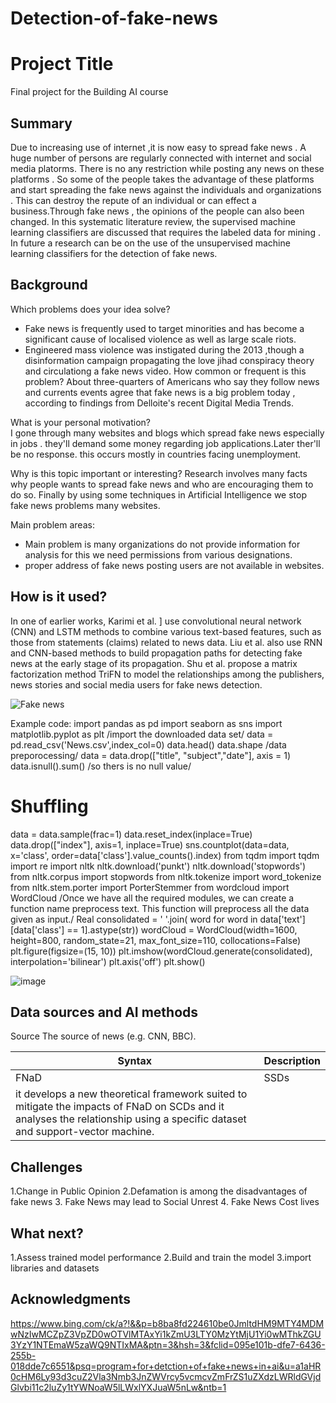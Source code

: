 # Detection-of-fake-news
<!-- This is the markdown template for the final project of the Building AI course, 
created by Reaktor Innovations and University of Helsinki. 
Copy the template, paste it to your GitHub README and edit! -->

# Project Title

Final project for the Building AI course

## Summary

Due to increasing use of internet ,it is now easy to spread fake news . A huge number of persons are regularly connected with internet and social media platorms. There is no any restriction while posting any news on these platforms . So some of the people takes the advantage of these platforms and start spreading the fake news against the individuals and organizations . This  can destroy the repute of an individual or can effect a business.Through fake news , the opinions of the people can also been changed.
        In this systematic literature review, the supervised machine learning classifiers are discussed that requires the labeled data for mining . In future a research can be on the use of the unsupervised machine learning classifiers for the detection of fake news.


## Background

Which problems does your idea solve?
 * Fake news is frequently used to target minorities and has become a significant cause of localised violence as well as large scale riots.
 * Engineered mass violence was instigated during the 2013 ,though a disinformation campaign propagating the love jihad conspiracy theory and circulationg  a fake news         video.
How common or frequent is this problem?
About three-quarters of Americans who say they follow news and currents events agree that fake news is a big problem today , according to findings from Delloite's recent Digital Media Trends. 

What is your personal motivation?  
I gone through many  websites and blogs which spread fake news especially in jobs . they'll demand some money regarding job applications.Later ther'll be no response.
this occurs mostly in countries facing unemployment.

Why is this topic important or interesting?
Research involves many facts why people wants to spread fake news and who are encouraging them to do so. Finally  by using some techniques in Artificial Intelligence we stop fake news problems many websites.

Main problem areas:
*  Main problem is many organizations do not provide information for analysis for this we need permissions from various designations.
*   proper address of fake news posting users are not available in websites.


## How is it used?

In one of earlier works, Karimi et al. ] use convolutional neural network (CNN) and LSTM methods to combine various text-based features, such as those from statements (claims) related to news data. Liu et al.  also use RNN and CNN-based methods to build propagation paths for detecting fake news at the early stage of its propagation. Shu et al. propose a matrix factorization method TriFN to model the relationships among the publishers, news stories and social media users for fake news detection.


![Fake news](https://www.bing.com/images/search?view=detailV2&ccid=SoeOCWGq&id=5119CD8BB91C75885410B3EC10A3875D3B22E070&thid=OIP.SoeOCWGq_T3a-XotRb2isgHaE8&mediaurl=https%3a%2f%2fmedia.istockphoto.com%2fphotos%2ffake-news-computer-keyboard-with-fake-news-key-enlarged-by-a-glass-picture-id863785500%3fk%3d6%26m%3d863785500%26s%3d612x612%26w%3d0%26h%3dkVzSPzFrR4acCcql0XJe6stDQNJv8ZzF-QJXLF_3fz4%3d&exph=408&expw=612&q=fake+news+images&simid=608036871301694333&FORM=IRPRST&ck=0CE54ECBA35F6777C8DAD7F2C39AEA21&selectedIndex=48)


Example code:
import pandas as pd
import seaborn as sns
import matplotlib.pyplot as plt      /import the downloaded data set/
data = pd.read_csv('News.csv',index_col=0)
data.head()
data.shape /data preporocessing/
data = data.drop(["title", "subject","date"], axis = 1)
data.isnull().sum()  /so thers is no null value/
# Shuffling
data = data.sample(frac=1)
data.reset_index(inplace=True)
data.drop(["index"], axis=1, inplace=True)
sns.countplot(data=data,
			x='class',
			order=data['class'].value_counts().index)
from tqdm import tqdm
import re
import nltk
nltk.download('punkt')
nltk.download('stopwords')
from nltk.corpus import stopwords
from nltk.tokenize import word_tokenize
from nltk.stem.porter import PorterStemmer
from wordcloud import WordCloud    /Once we have all the required modules, we can create a function name preprocess text. This function will preprocess all the data given as input./
Real
consolidated = ' '.join(
    word for word in data['text'][data['class'] == 1].astype(str))
wordCloud = WordCloud(width=1600,
                      height=800,
                      random_state=21,
                      max_font_size=110,
                      collocations=False)
plt.figure(figsize=(15, 10))
plt.imshow(wordCloud.generate(consolidated), interpolation='bilinear')
plt.axis('off')
plt.show()


![image](https://user-images.githubusercontent.com/129534370/229294973-c712131a-5efa-415b-b53b-b6e965dff887.png)



## Data sources and AI methods
Source The source of news (e.g. CNN, BBC).



| Syntax      | Description |
| ----------- | ----------- |
| FNaD     | SSDs      |
| it develops a new theoretical framework suited to mitigate the impacts of FNaD on SCDs and it analyses the relationship using a specific dataset and support-vector machine.   

## Challenges

1.Change in Public Opinion
2.Defamation is among the disadvantages of fake news
3. Fake News may lead to Social Unrest
4. Fake News Cost lives
## What next?

1.Assess trained model performance
2.Build and train the model
3.import libraries and datasets
## Acknowledgments

https://www.bing.com/ck/a?!&&p=b8ba8fd224610be0JmltdHM9MTY4MDMwNzIwMCZpZ3VpZD0wOTVlMTAxYi1kZmU3LTY0MzYtMjU1Yi0wMThkZGU3YzY1NTEmaW5zaWQ9NTIxMA&ptn=3&hsh=3&fclid=095e101b-dfe7-6436-255b-018dde7c6551&psq=program+for+detction+of+fake+news+in+ai&u=a1aHR0cHM6Ly93d3cuZ2Vla3Nmb3JnZWVrcy5vcmcvZmFrZS1uZXdzLWRldGVjdGlvbi11c2luZy1tYWNoaW5lLWxlYXJuaW5nLw&ntb=1

